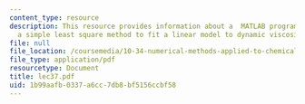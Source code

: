 ```yaml
---
content_type: resource
description: This resource provides information about a  MATLAB program that uses
  a simple least square method to fit a linear model to dynamic viscosity data.
file: null
file_location: /coursemedia/10-34-numerical-methods-applied-to-chemical-engineering-fall-2005/1b99aafb0337a6cc7db8bf5156ccbf58_lec37.pdf
file_type: application/pdf
resourcetype: Document
title: lec37.pdf
uid: 1b99aafb-0337-a6cc-7db8-bf5156ccbf58
---
```

